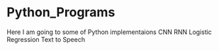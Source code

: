 # Python_Programs
Here I am going to some of Python implementaions
CNN
RNN
Logistic Regression
Text to Speech
